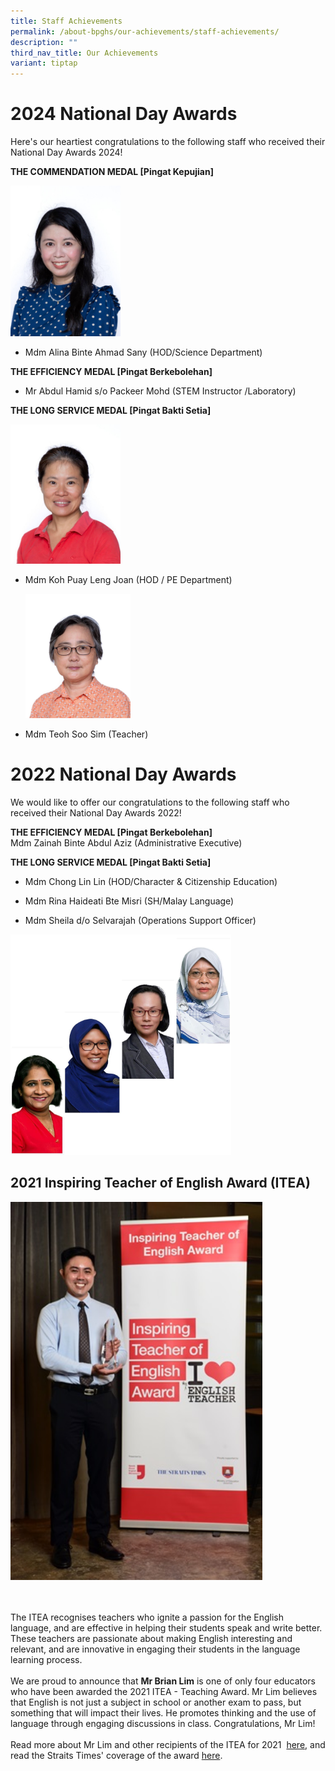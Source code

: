 ```yaml
---
title: Staff Achievements
permalink: /about-bpghs/our-achievements/staff-achievements/
description: ""
third_nav_title: Our Achievements
variant: tiptap
---
```

<h1>2024 National Day Awards</h1>
<p>Here's our heartiest congratulations to the following staff who received
their National Day Awards 2024!</p>
<p><strong>THE COMMENDATION MEDAL [Pingat Kepujian]</strong>
</p>
<div class="isomer-image-wrapper">
<img style="width: 35%;" height="auto" width="100%" alt="" src="/images/photo_6246774695466747560_y.jpg">
</div>
<ul data-tight="true" class="tight">
<li>
<p>Mdm Alina Binte Ahmad Sany (HOD/Science Department)</p>
</li>
</ul>
<p><strong>THE EFFICIENCY MEDAL [Pingat Berkebolehan]</strong>
</p>
<ul data-tight="true" class="tight">
<li>
<p>Mr Abdul Hamid s/o Packeer Mohd (STEM Instructor /Laboratory)</p>
</li>
</ul>
<p><strong>THE LONG SERVICE MEDAL [Pingat Bakti Setia]</strong>
</p>
<div class="isomer-image-wrapper">
<img style="width: 35%;" height="auto" width="100%" alt="" src="/images/photo_6246774695466747561_y.jpg">
</div>
<ul data-tight="true" class="tight">
<li>
<p>Mdm Koh Puay Leng Joan (HOD / PE Department)</p>
<div class="isomer-image-wrapper">
<img style="width: 35%;" height="auto" width="100%" alt="" src="/images/photo_6246774695466747562_y.jpg">
</div>
</li>
<li>
<p>Mdm Teoh Soo Sim (Teacher)</p>
</li>
</ul>
<h1>2022 National Day Awards</h1>
<p>We would like to offer our congratulations to the following staff who
received their National Day Awards 2022!</p>
<p><strong>THE EFFICIENCY MEDAL [Pingat Berkebolehan]</strong> 
<br>Mdm Zainah Binte Abdul Aziz (Administrative Executive)</p>
<p><strong>THE LONG SERVICE MEDAL [Pingat Bakti Setia]</strong>
</p>
<ul data-tight="true" class="tight">
<li>
<p>Mdm Chong Lin Lin (HOD/Character &amp; Citizenship Education)</p>
</li>
<li>
<p>Mdm Rina Haideati Bte Misri (SH/Malay Language)</p>
</li>
<li>
<p>Mdm Sheila d/o Selvarajah (Operations Support Officer)</p>
</li>
</ul>
<div class="isomer-image-wrapper">
<img style="width: 70%;" height="auto" width="100%" alt="" src="/images/national%20day%20awards%202022(2).jpg">
</div>
<h2>2021 Inspiring Teacher of English Award (ITEA)</h2>
<div class="isomer-image-wrapper">
<img style="width: 80%;" height="auto" width="100%" src="/images/ITEA_Brian.jpeg">
</div>
<p>
<br>
<br>The ITEA recognises teachers who ignite a passion for the English language,
and are effective in helping their students speak and write better. These
teachers are passionate about making English interesting and relevant,
and are innovative in engaging their students in the language learning
process.&nbsp;
<br>
<br>We are proud to announce that&nbsp;<strong>Mr Brian Lim</strong>&nbsp;is
one of only four educators who have been awarded the 2021 ITEA - Teaching
Award. Mr Lim believes that English is not just a subject in school or
another exam to pass, but something that will impact their lives. He promotes
thinking and the use of language through engaging discussions in class.
Congratulations, Mr Lim!
<br>
<br>Read more about Mr Lim and other recipients of the ITEA for 2021&nbsp;
<a href="https://www.languagecouncils.sg/goodenglish/inspiring-teacher-of-english-award/2021" rel="noopener noreferrer nofollow" target="">here</a>, and read the Straits Times' coverage of the award&nbsp;<a href="https://www.straitstimes.com/singapore/parenting-education/7-teachers-recognised-for-inspiring-students-to-love-the-english" rel="noopener noreferrer nofollow" target="">here</a>.</p>